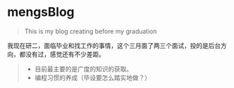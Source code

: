 # mengsBlog
> This is my blog creating before my graduation

我现在研二，面临毕业和找工作的事情，这个三月面了两三个面试，投的是后台方向，都没有过，感觉还有不少差距。


>- 目前最主要的是广度的知识的获取。
>- 编程习惯的养成（毕设要怎么踏实地做？）


